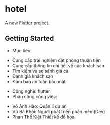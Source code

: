 # hotel

A new Flutter project.

## Getting Started
- Mục tiêu: 
+ Cung cấp trải nghiệm đặt phòng thuận tiện
+ Cung cấp thông tin chi tiết về các khách sạn
+ Tìm kiếm và so sánh giá cả
+ Đánh giá khách sạn
+ Đảm bảo an toàn bảo mật
- Công nghệ: flutter
- Phân công công việc:
+ Võ Anh Hào: Quản lí dự án
+ Vũ Bá Khôi: Người phát triển phần mềm(Dev)
+ Phan Thế Kiệt:Thiết kế đồ họa
